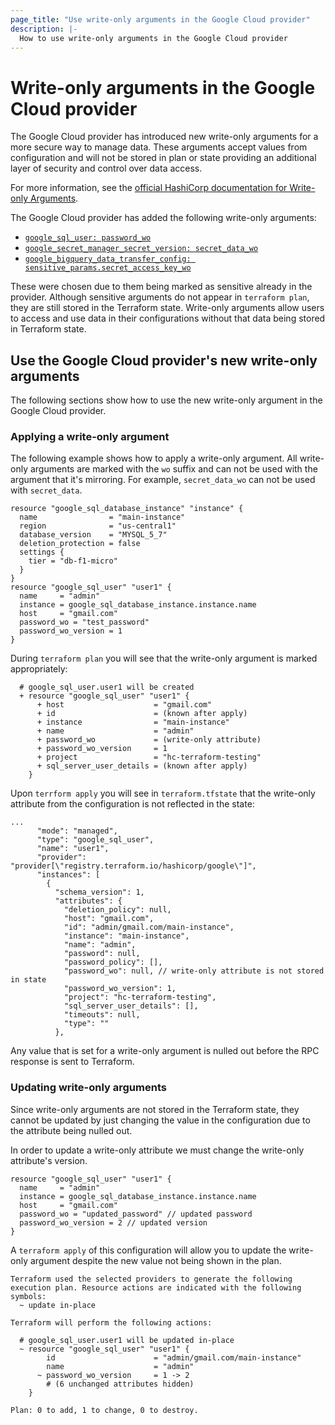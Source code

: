 ```yaml
---
page_title: "Use write-only arguments in the Google Cloud provider"
description: |-
  How to use write-only arguments in the Google Cloud provider
---
```


# Write-only arguments in the Google Cloud provider

The Google Cloud provider has introduced new write-only arguments for a more secure way to manage data. These arguments accept values from configuration and will not be stored in plan or state providing an additional layer of security and control over data access.

For more information, see the [official HashiCorp documentation for Write-only Arguments](https://developer.hashicorp.com/terraform/plugin/sdkv2/resources/write-only-arguments).

The Google Cloud provider has added the following write-only arguments:
- [`google_sql_user: password_wo`](https://registry.terraform.io/providers/hashicorp/google/latest/docs/resources/sql_user#password-1)
- [`google_secret_manager_secret_version: secret_data_wo`](https://registry.terraform.io/providers/hashicorp/google/latest/docs/resources/secret_manager_secret_version#secret_data_wo)
- [`google_bigquery_data_transfer_config: sensitive_params.secret_access_key_wo`](https://registry.terraform.io/providers/hashicorp/google/latest/docs/resources/bigquery_data_transfer_config#secret_access_key_wo)

These were chosen due to them being marked as sensitive already in the provider. Although sensitive arguments do not appear in `terraform plan`, they are still stored in the Terraform state. Write-only arguments allow users to access and use data in their configurations without that data being stored in Terraform state.

## Use the Google Cloud provider's new write-only arguments

The following sections show how to use the new write-only argument in the Google Cloud provider.

### Applying a write-only argument

The following example shows how to apply a write-only argument. All write-only arguments are marked with the `wo` suffix and can not be used with the argument that it's mirroring. For example, `secret_data_wo` can not be used with `secret_data`.

```hcl
resource "google_sql_database_instance" "instance" {
  name                = "main-instance"
  region              = "us-central1"
  database_version    = "MYSQL_5_7"
  deletion_protection = false
  settings {
    tier = "db-f1-micro"
  }
}
resource "google_sql_user" "user1" {
  name     = "admin"
  instance = google_sql_database_instance.instance.name
  host     = "gmail.com"
  password_wo = "test_password"
  password_wo_version = 1
}
```

During `terraform plan` you will see that the write-only argument is marked appropriately:

```
  # google_sql_user.user1 will be created
  + resource "google_sql_user" "user1" {
      + host                    = "gmail.com"
      + id                      = (known after apply)
      + instance                = "main-instance"
      + name                    = "admin"
      + password_wo             = (write-only attribute)
      + password_wo_version     = 1
      + project                 = "hc-terraform-testing"
      + sql_server_user_details = (known after apply)
    }
```

Upon `terrform apply` you will see in `terraform.tfstate` that the write-only attribute from the configuration is not reflected in the state:

```hcl
...
      "mode": "managed",
      "type": "google_sql_user",
      "name": "user1",
      "provider": "provider[\"registry.terraform.io/hashicorp/google\"]",
      "instances": [
        {
          "schema_version": 1,
          "attributes": {
            "deletion_policy": null,
            "host": "gmail.com",
            "id": "admin/gmail.com/main-instance",
            "instance": "main-instance",
            "name": "admin",
            "password": null,
            "password_policy": [],
            "password_wo": null, // write-only attribute is not stored in state
            "password_wo_version": 1,
            "project": "hc-terraform-testing",
            "sql_server_user_details": [],
            "timeouts": null,
            "type": ""
          },
```

Any value that is set for a write-only argument is nulled out before the RPC response is sent to Terraform.

### Updating write-only arguments

Since write-only arguments are not stored in the Terraform state, they cannot be updated by just changing the value in the configuration due to the attribute being nulled out.

In order to update a write-only attribute we must change the write-only attribute's version.

```hcl
resource "google_sql_user" "user1" {
  name     = "admin"
  instance = google_sql_database_instance.instance.name
  host     = "gmail.com"
  password_wo = "updated_password" // updated password
  password_wo_version = 2 // updated version
}
```

A `terraform apply` of this configuration will allow you to update the write-only argument despite the new value not being shown in the plan.

```hcl
Terraform used the selected providers to generate the following execution plan. Resource actions are indicated with the following symbols:
  ~ update in-place

Terraform will perform the following actions:

  # google_sql_user.user1 will be updated in-place
  ~ resource "google_sql_user" "user1" {
        id                      = "admin/gmail.com/main-instance"
        name                    = "admin"
      ~ password_wo_version     = 1 -> 2
        # (6 unchanged attributes hidden)
    }

Plan: 0 to add, 1 to change, 0 to destroy.
```
